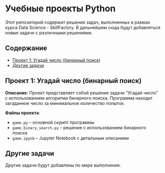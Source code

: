 # Учебные проекты Python

Этот репозиторий содержит решения задач, выполненных в рамках курса Data Science - SkillFactory. В дальнейшем сюда будут добавляться новые задачи с различными решениями.

## Содержание

- [Проект 1: Угадай число (бинарный поиск)](#проект-1-угадай-число-бинарный-поиск)
- [Другие задачи](#другие-задачи)

## Проект 1: Угадай число (бинарный поиск)

**Описание**: 
Проект представляет собой решение задачи "Угадай число" с использованием алгоритма бинарного поиска. Программа находит загаданное число за минимальное количество попыток.

**Файлы проекта**:
- `game.py` – основной скрипт программы
- `game_binary_search.py` – решение с использованием бинарного поиска
- `game.ipynb` – Jupyter Notebook с детальным описанием

## Другие задачи

Другие задачи будут добавлены по мере выполнения.
